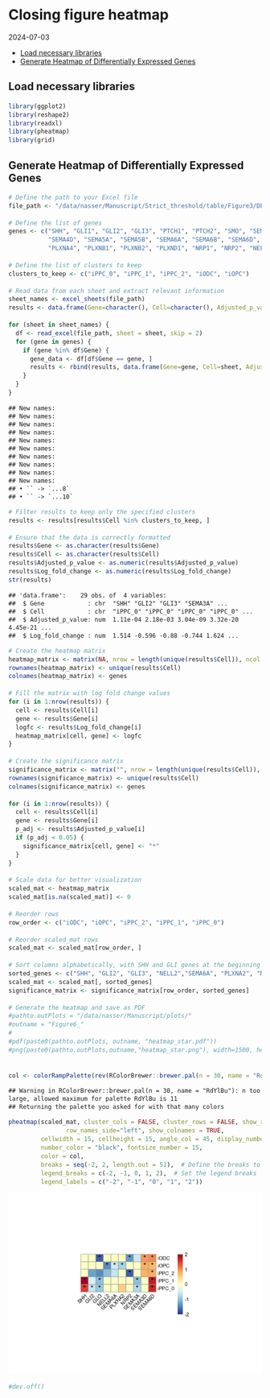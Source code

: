 Closing figure heatmap
================
2024-07-03

- [Load necessary libraries](#load-necessary-libraries)
- [Generate Heatmap of Differentially Expressed
  Genes](#generate-heatmap-of-differentially-expressed-genes)

## Load necessary libraries

``` r
library(ggplot2)
library(reshape2)
library(readxl)
library(pheatmap)
library(grid)
```

## Generate Heatmap of Differentially Expressed Genes

``` r
# Define the path to your Excel file
file_path <- "/data/nasser/Manuscript/Strict_threshold/table/Figure3/DEGs/DEGs.xlsx"

# Define the list of genes
genes <- c("SHH", "GLI1", "GLI2", "GLI3", "PTCH1", "PTCH2", "SMO", "SEMA3A", "SEMA3C", "SEMA3D", "SEMA4C", 
           "SEMA4D", "SEMA5A", "SEMA5B", "SEMA6A", "SEMA6B", "SEMA6D", "PLXNA1", "PLXNA2", "PLXNA3", 
           "PLXNA4", "PLXNB1", "PLXNB2", "PLXND1", "NRP1", "NRP2", "NELL1", "NELL2")

# Define the list of clusters to keep
clusters_to_keep <- c("iPPC_0", "iPPC_1", "iPPC_2", "iODC", "iOPC")

# Read data from each sheet and extract relevant information
sheet_names <- excel_sheets(file_path)
results <- data.frame(Gene=character(), Cell=character(), Adjusted_p_value=double(), Log_fold_change=double(), stringsAsFactors=FALSE)

for (sheet in sheet_names) {
  df <- read_excel(file_path, sheet = sheet, skip = 2)
  for (gene in genes) {
    if (gene %in% df$Gene) {
      gene_data <- df[df$Gene == gene, ]
      results <- rbind(results, data.frame(Gene=gene, Cell=sheet, Adjusted_p_value=gene_data$p_val_adj, Log_fold_change=gene_data$avg_log2FC))
    }
  }
}
```

    ## New names:
    ## New names:
    ## New names:
    ## New names:
    ## New names:
    ## New names:
    ## New names:
    ## New names:
    ## New names:
    ## New names:
    ## • `` -> `...8`
    ## • `` -> `...10`

``` r
# Filter results to keep only the specified clusters
results <- results[results$Cell %in% clusters_to_keep, ]

# Ensure that the data is correctly formatted
results$Gene <- as.character(results$Gene)
results$Cell <- as.character(results$Cell)
results$Adjusted_p_value <- as.numeric(results$Adjusted_p_value)
results$Log_fold_change <- as.numeric(results$Log_fold_change)
str(results)
```

    ## 'data.frame':    29 obs. of  4 variables:
    ##  $ Gene            : chr  "SHH" "GLI2" "GLI3" "SEMA3A" ...
    ##  $ Cell            : chr  "iPPC_0" "iPPC_0" "iPPC_0" "iPPC_0" ...
    ##  $ Adjusted_p_value: num  1.11e-04 2.18e-03 3.04e-09 3.32e-20 4.45e-21 ...
    ##  $ Log_fold_change : num  1.514 -0.596 -0.88 -0.744 1.624 ...

``` r
# Create the heatmap matrix
heatmap_matrix <- matrix(NA, nrow = length(unique(results$Cell)), ncol = length(genes))
rownames(heatmap_matrix) <- unique(results$Cell)
colnames(heatmap_matrix) <- genes

# Fill the matrix with log fold change values
for (i in 1:nrow(results)) {
  cell <- results$Cell[i]
  gene <- results$Gene[i]
  logfc <- results$Log_fold_change[i]
  heatmap_matrix[cell, gene] <- logfc
}

# Create the significance matrix
significance_matrix <- matrix("", nrow = length(unique(results$Cell)), ncol = length(genes))
rownames(significance_matrix) <- unique(results$Cell)
colnames(significance_matrix) <- genes

for (i in 1:nrow(results)) {
  cell <- results$Cell[i]
  gene <- results$Gene[i]
  p_adj <- results$Adjusted_p_value[i]
  if (p_adj < 0.05) {
    significance_matrix[cell, gene] <- "*"
  }
}

# Scale data for better visualization
scaled_mat <- heatmap_matrix
scaled_mat[is.na(scaled_mat)] <- 0

# Reorder rows
row_order <- c("iODC", "iOPC", "iPPC_2", "iPPC_1", "iPPC_0")

# Reorder scaled_mat rows
scaled_mat <- scaled_mat[row_order, ]

# Sort columns alphabetically, with SHH and GLI genes at the beginning
sorted_genes <- c("SHH", "GLI2", "GLI3", "NELL2","SEMA6A", "PLXNA2", "NRP2", "SEMA3A", "SEMA3D",  "SEMA6D")
scaled_mat <- scaled_mat[, sorted_genes]
significance_matrix <- significance_matrix[row_order, sorted_genes]

# Generate the heatmap and save as PDF
#pathto.outPlots = "/data/nasser/Manuscript/plots/"
#outname = "Figure6_"
#
#pdf(paste0(pathto.outPlots, outname, "heatmap_star.pdf"))
#png(paste0(pathto.outPlots,outname,"heatmap_star.png"), width=1500, height=2000,res = 300)


col <- colorRampPalette(rev(RColorBrewer::brewer.pal(n = 30, name = "RdYlBu")))(50)
```

    ## Warning in RColorBrewer::brewer.pal(n = 30, name = "RdYlBu"): n too large, allowed maximum for palette RdYlBu is 11
    ## Returning the palette you asked for with that many colors

``` r
pheatmap(scaled_mat, cluster_cols = FALSE, cluster_rows = FALSE, show_row_names=TRUE,
                row_names_side="left", show_colnames = TRUE,
         cellwidth = 15, cellheight = 15, angle_col = 45, display_numbers = significance_matrix,
         number_color = "black", fontsize_number = 15,
         color = col,
         breaks = seq(-2, 2, length.out = 51),  # Define the breaks to match the color palette
         legend_breaks = c(-2, -1, 0, 1, 2),  # Set the legend breaks
         legend_labels = c("-2", "-1", "0", "1", "2"))
```

![](Figure6_files/figure-gfm/unnamed-chunk-2-1.png)<!-- -->

``` r
#dev.off()
```
